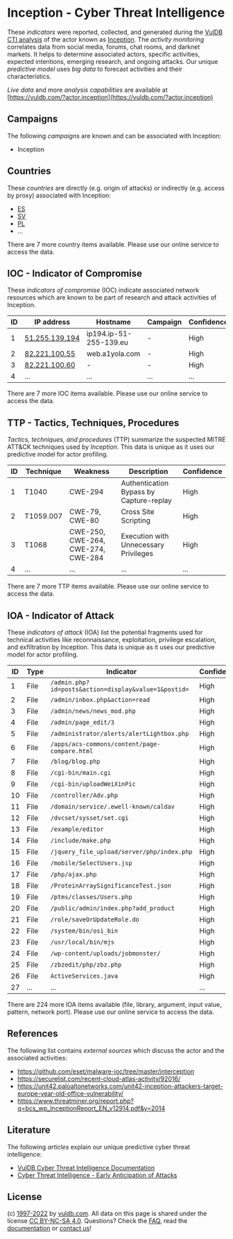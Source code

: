# Inception - Cyber Threat Intelligence

These _indicators_ were reported, collected, and generated during the [VulDB CTI analysis](https://vuldb.com/?kb.cti) of the actor known as [Inception](https://vuldb.com/?actor.inception). The _activity monitoring_ correlates data from social media, forums, chat rooms, and darknet markets. It helps to determine associated actors, specific activities, expected intentions, emerging research, and ongoing attacks. Our unique _predictive model_ uses _big data_ to forecast activities and their characteristics.

_Live data_ and more _analysis capabilities_ are available at [https://vuldb.com/?actor.inception](https://vuldb.com/?actor.inception)

## Campaigns

The following _campaigns_ are known and can be associated with Inception:

* Inception

## Countries

These _countries_ are directly (e.g. origin of attacks) or indirectly (e.g. access by proxy) associated with Inception:

* [ES](https://vuldb.com/?country.es)
* [SV](https://vuldb.com/?country.sv)
* [PL](https://vuldb.com/?country.pl)
* ...

There are 7 more country items available. Please use our online service to access the data.

## IOC - Indicator of Compromise

These _indicators of compromise_ (IOC) indicate associated network resources which are known to be part of research and attack activities of Inception.

ID | IP address | Hostname | Campaign | Confidence
-- | ---------- | -------- | -------- | ----------
1 | [51.255.139.194](https://vuldb.com/?ip.51.255.139.194) | ip194.ip-51-255-139.eu | - | High
2 | [82.221.100.55](https://vuldb.com/?ip.82.221.100.55) | web.a1yola.com | - | High
3 | [82.221.100.60](https://vuldb.com/?ip.82.221.100.60) | - | - | High
4 | ... | ... | ... | ...

There are 7 more IOC items available. Please use our online service to access the data.

## TTP - Tactics, Techniques, Procedures

_Tactics, techniques, and procedures_ (TTP) summarize the suspected MITRE ATT&CK techniques used by _Inception_. This data is unique as it uses our predictive model for actor profiling.

ID | Technique | Weakness | Description | Confidence
-- | --------- | -------- | ----------- | ----------
1 | T1040 | CWE-294 | Authentication Bypass by Capture-replay | High
2 | T1059.007 | CWE-79, CWE-80 | Cross Site Scripting | High
3 | T1068 | CWE-250, CWE-264, CWE-274, CWE-284 | Execution with Unnecessary Privileges | High
4 | ... | ... | ... | ...

There are 7 more TTP items available. Please use our online service to access the data.

## IOA - Indicator of Attack

These _indicators of attack_ (IOA) list the potential fragments used for technical activities like reconnaissance, exploitation, privilege escalation, and exfiltration by Inception. This data is unique as it uses our predictive model for actor profiling.

ID | Type | Indicator | Confidence
-- | ---- | --------- | ----------
1 | File | `/admin.php?id=posts&action=display&value=1&postid=` | High
2 | File | `/admin/inbox.php&action=read` | High
3 | File | `/admin/news/news_mod.php` | High
4 | File | `/admin/page_edit/3` | High
5 | File | `/administrator/alerts/alertLightbox.php` | High
6 | File | `/apps/acs-commons/content/page-compare.html` | High
7 | File | `/blog/blog.php` | High
8 | File | `/cgi-bin/main.cgi` | High
9 | File | `/cgi-bin/uploadWeiXinPic` | High
10 | File | `/controller/Adv.php` | High
11 | File | `/domain/service/.ewell-known/caldav` | High
12 | File | `/dvcset/sysset/set.cgi` | High
13 | File | `/example/editor` | High
14 | File | `/include/make.php` | High
15 | File | `/jquery_file_upload/server/php/index.php` | High
16 | File | `/mobile/SelectUsers.jsp` | High
17 | File | `/php/ajax.php` | High
18 | File | `/ProteinArraySignificanceTest.json` | High
19 | File | `/ptms/classes/Users.php` | High
20 | File | `/public/admin/index.php?add_product` | High
21 | File | `/role/saveOrUpdateRole.do` | High
22 | File | `/system/bin/osi_bin` | High
23 | File | `/usr/local/bin/mjs` | High
24 | File | `/wp-content/uploads/jobmonster/` | High
25 | File | `/zbzedit/php/zbz.php` | High
26 | File | `ActiveServices.java` | High
27 | ... | ... | ...

There are 224 more IOA items available (file, library, argument, input value, pattern, network port). Please use our online service to access the data.

## References

The following list contains _external sources_ which discuss the actor and the associated activities:

* https://github.com/eset/malware-ioc/tree/master/interception
* https://securelist.com/recent-cloud-atlas-activity/92016/
* https://unit42.paloaltonetworks.com/unit42-inception-attackers-target-europe-year-old-office-vulnerability/
* https://www.threatminer.org/report.php?q=bcs_wp_InceptionReport_EN_v12914.pdf&y=2014

## Literature

The following _articles_ explain our unique predictive cyber threat intelligence:

* [VulDB Cyber Threat Intelligence Documentation](https://vuldb.com/?kb.cti)
* [Cyber Threat Intelligence - Early Anticipation of Attacks](https://www.scip.ch/en/?labs.20201022)

## License

(c) [1997-2022](https://vuldb.com/?kb.changelog) by [vuldb.com](https://vuldb.com/?kb.about). All data on this page is shared under the license [CC BY-NC-SA 4.0](https://creativecommons.org/licenses/by-nc-sa/4.0/). Questions? Check the [FAQ](https://vuldb.com/?kb.faq), read the [documentation](https://vuldb.com/?kb) or [contact us](https://vuldb.com/?contact)!
